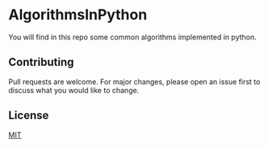 # AlgorithmsInPython

You will find in this repo some common algorithms implemented in python.

## Contributing
Pull requests are welcome. For major changes, please open an issue first to discuss what you would like to change.

## License
[MIT](https://choosealicense.com/licenses/mit/)
